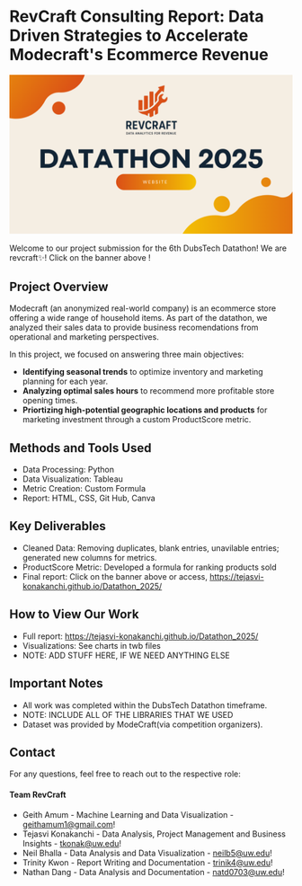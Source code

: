 # RevCraft Consulting Report: Data Driven Strategies to Accelerate Modecraft's Ecommerce Revenue

<p align="center">
  <a href="https://tejasvi-konakanchi.github.io/Datathon_2025/" target="_blank">
    <img src="./images/Banner.png" alt="Datathon 2025 Retail Track" width="800">
  </a>
</p>

Welcome to our project submission for the 6th DubsTech Datathon! We are revcraft✨! Click on the banner above !

## Project Overview

Modecraft (an anonymized real-world company) is an ecommerce store offering a wide range of household items. As part of the datathon, we analyzed their sales data to provide business recomendations from operational and marketing perspectives.

In this project, we focused on answering three main objectives:
- **Identifying seasonal trends** to optimize inventory and marketing planning for each year.
- **Analyzing optimal sales hours** to recommend more profitable store opening times.
- **Priortizing high-potential geographic locations and products** for marketing investment through a custom ProductScore metric.

## Methods and Tools Used
- Data Processing: Python
- Data Visualization: Tableau
- Metric Creation: Custom Formula
- Report: HTML, CSS, Git Hub, Canva

## Key Deliverables
- Cleaned Data: Removing duplicates, blank entries, unavilable entries; generated new columns for metrics.
- ProductScore Metric: Developed a formula for ranking products sold
- Final report: Click on the banner above or access, <a href="https://tejasvi-konakanchi.github.io/Datathon_2025/" target="_blank">https://tejasvi-konakanchi.github.io/Datathon_2025/</a>

## How to View Our Work
- Full report: https://tejasvi-konakanchi.github.io/Datathon_2025/
- Visualizations: See charts in twb files
- NOTE: ADD STUFF HERE, IF WE NEED ANYTHING ELSE


## Important Notes
- All work was completed within the DubsTech Datathon timeframe.
- NOTE: INCLUDE ALL OF THE LIBRARIES THAT WE USED
- Dataset was provided by ModeCraft(via competition organizers).

## Contact
For any questions, feel free to reach out to the respective role:

#### Team RevCraft
- Geith Amum - Machine Learning and Data Visualization - [geithamum1@gmail.com](geithamum1@gmail.com)!
- Tejasvi Konakanchi - Data Analysis, Project Management and Business Insights - [tkonak@uw.edu](mailto:tkonak@uw.edu)!
- Neil Bhalla - Data Analysis and Data Visualization - [neilb5@uw.edu](mailto:neilb5@uw.edu)!
- Trinity Kwon - Report Writing and Documentation - [trinik4@uw.edu](mailto:trinik4@uw.edu)!
- Nathan Dang - Data Analysis and Documentation - [natd0703@uw.edu](natd0703@uw.edu)!
